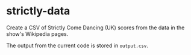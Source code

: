 # strictly-data

Create a CSV of Strictly Come Dancing (UK) scores from the data in the show's Wikipedia pages.

The output from the current code is stored in `output.csv`.
